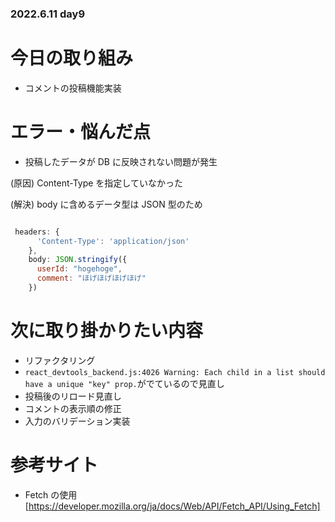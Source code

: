 ### 2022.6.11 day9

# 今日の取り組み

- コメントの投稿機能実装

# エラー・悩んだ点

- 投稿したデータが DB に反映されない問題が発生

(原因)
Content-Type を指定していなかった

(解決)
body に含めるデータ型は JSON 型のため

```js

 headers: {
      'Content-Type': 'application/json'
    },
    body: JSON.stringify({
      userId: "hogehoge",
      comment: "ほげほげほげほげ"
    })

```

# 次に取り掛かりたい内容

- リファクタリング
- `react_devtools_backend.js:4026 Warning: Each child in a list should have a unique "key" prop.`がでているので見直し
- 投稿後のリロード見直し
- コメントの表示順の修正
- 入力のバリデーション実装

# 参考サイト

- Fetch の使用
  [https://developer.mozilla.org/ja/docs/Web/API/Fetch_API/Using_Fetch]
